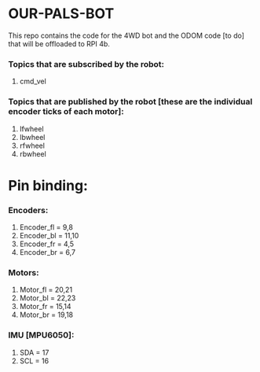 # OUR-PALS-BOT
This repo contains the code for the 4WD bot and the ODOM code [to do] that will be offloaded to RPI 4b.

### Topics that are subscribed by the robot:
1. cmd_vel

### Topics that are published by the robot [these are the individual encoder ticks of each motor]:
1. lfwheel
2. lbwheel
3. rfwheel
4. rbwheel


# Pin binding:
### Encoders:
1. Encoder_fl = 9,8
2. Encoder_bl = 11,10
3. Encoder_fr = 4,5
4. Encoder_br = 6,7

### Motors:
1. Motor_fl = 20,21
2. Motor_bl = 22,23
3. Motor_fr = 15,14
4. Motor_br = 19,18

### IMU [MPU6050]:
1. SDA = 17
2. SCL = 16

   